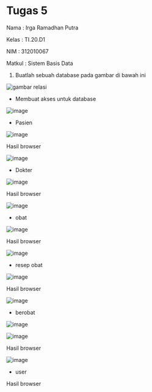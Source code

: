 # Tugas 5
Nama   : Irga Ramadhan Putra

Kelas  : TI.20.D1

NIM    : 312010067

Matkul : Sistem Basis Data

1. Buatlah sebuah database pada gambar di bawah ini

 ![gambar relasi](https://user-images.githubusercontent.com/101645216/169638492-118dfa8f-b3bb-4810-863a-2dcb51b6b4d8.png)


- Membuat akses untuk database 
  
 ![image](https://user-images.githubusercontent.com/101645216/169637835-18882a41-cf54-420c-a489-1d7c895feb19.png)

- Pasien 

![image](https://user-images.githubusercontent.com/101645216/169637994-c735c679-152e-4910-9882-5b20eb9a7d5b.png)
 
 Hasil browser 
 
 ![image](https://user-images.githubusercontent.com/101645216/169638042-6b65a987-b90c-4983-90aa-a7e91d3fe68f.png)

- Dokter 

 ![image](https://user-images.githubusercontent.com/101645216/169638110-18767c5a-8fe6-43bf-b74b-def28a1b8646.png)

 Hasil browser 
 
![image](https://user-images.githubusercontent.com/101645216/169638253-d88a511e-b9e9-4eac-ab0b-7a9a2c87f214.png)

- obat 

![image](https://user-images.githubusercontent.com/101645216/169638284-5516fac1-018b-47ef-bafb-3d7fe8f329c5.png)

  Hasil browser 
  
  ![image](https://user-images.githubusercontent.com/101645216/169638317-ed6f9f1a-bb21-422a-bc0d-591be19100d6.png)

- resep obat 

![image](https://user-images.githubusercontent.com/101645216/169638351-c8a7afd8-841e-44fe-bf5b-ff588b2de8e2.png)

  Hasil browser 
  
  ![image](https://user-images.githubusercontent.com/101645216/169638407-2b97b8a4-dc9b-4a2d-9480-a60df19fc580.png)


- berobat 

![image](https://user-images.githubusercontent.com/101645216/169638631-2b0974f8-8365-4122-8314-7a1a4ee96ded.png)


![image](https://user-images.githubusercontent.com/101645216/169638669-757d5cc6-f2b8-4697-b1a9-40aa45da187b.png)

 Hasil browser 
 
 ![image](https://user-images.githubusercontent.com/101645216/169638712-165a1931-5972-4cb0-8544-491dec3f9449.png)

- user 


 Hasil browser 
 
 
